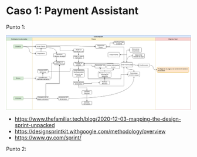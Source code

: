 # Caso 1: Payment Assistant

Punto 1:


![Goal Diagram](assets/Goal_Diagram.png)

 - https://www.thefamiliar.tech/blog/2020-12-03-mapping-the-design-sprint-unpacked
 - https://designsprintkit.withgoogle.com/methodology/overview
 - https://www.gv.com/sprint/

Punto 2: 